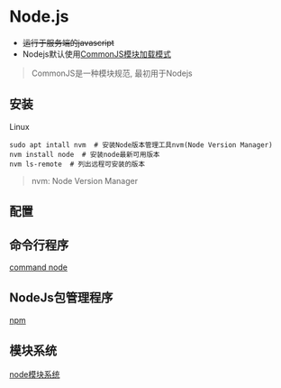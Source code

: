 # Node.js

- ~~运行于服务端的javascript~~
- Nodejs默认使用[CommonJS模块加载模式](JavaScript_Module_CommonJS.md)

> CommonJS是一种模块规范, 最初用于Nodejs

## 安装

Linux

```shell
sudo apt intall nvm  # 安装Node版本管理工具nvm(Node Version Manager)
nvm install node  # 安装node最新可用版本 
nvm ls-remote  # 列出远程可安装的版本 
```

> nvm: Node Version Manager

## 配置

## 命令行程序

[command node](NodeJs_Command_Node.md)

## NodeJs包管理程序 

[npm](javascript_npm.md)

## 模块系统

[node模块系统](NodeJs_Module.md)
